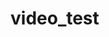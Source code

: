 # video_test

<source src="https://github.com/DreamStan/video_test/edit/main/foreman_slices.mp4" type="video/mp4">
